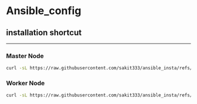 # Ansible_config
## installation shortcut
---

### Master Node
```bash
curl -sL https://raw.githubusercontent.com/sakit333/ansible_insta/refs/heads/main/master_ansible_node.sh | bash
```

### Worker Node
```bash
curl -sL https://raw.githubusercontent.com/sakit333/ansible_insta/refs/heads/main/worker_ansible_node.sh | bash
